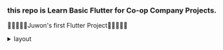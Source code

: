 ### this repo is Learn Basic Flutter for Co-op Company Projects.

🚀🚀🚀🚀🚀Juwon's first Flutter Project🚀🚀🚀🚀🚀

<details>
    <summary> layout </summary>    

```dart
    1. flutter div => container
      - child
      - color
      - width
      - height
      - padding
      - margin
      - EdgeInsets.all()
      - EdgeInsets.symmetric()
      - AlignmentGeometry() 9가지 옵션
        display : flex, justify-content, align-content랑 비슷함
      - alignment
    2. center 
      - center로 그린 자식은 영역 안에서 중간으로 위치한다.
    3. Sizedbox 텍스트를 감싸는 박스의 크기, 설정하지 않으면 자식의 크기를 따라간다.
      - width
      - height
      - child
    4. Column
      - mainAxisAlignment : MainAxisAlignment.center .start .end .space-around 등 flex임
      - crossAxisAlignment : CrossAxisAlignment.center
    5. Row
      - mainAxisAlignment : MainAxisAlignment.center .start .end .space-around 등 flex임
      - crossAxisAlignment : CrossAxisAlignment.center
    6. Wrap
      - direction : Axis.수평 .수직
    7. Stack
      - Stack : container를 쌓는다. ( 겹쳐서 그림 )

```

</details>
